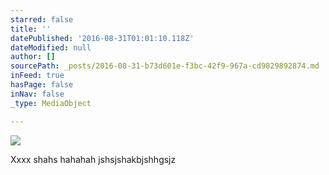 ```yaml
---
starred: false
title: ''
datePublished: '2016-08-31T01:01:10.118Z'
dateModified: null
author: []
sourcePath: _posts/2016-08-31-b73d601e-f3bc-42f9-967a-cd9829892874.md
inFeed: true
hasPage: false
inNav: false
_type: MediaObject

---
```

![](https://the-grid-user-content.s3-us-west-2.amazonaws.com/0db0fb72-fb9c-465e-b8fe-892ed7dc974a.jpg)

Xxxx shahs hahahah jshsjshakbjshhgsjz
